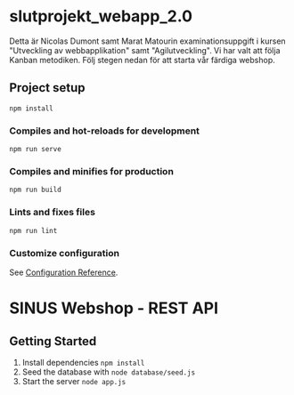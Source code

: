 # slutprojekt_webapp_2.0

Detta är Nicolas Dumont samt Marat Matourin examinationsuppgift i kursen "Utveckling av webbapplikation" samt "Agilutveckling". Vi har valt att följa Kanban metodiken. Följ stegen nedan för att starta vår färdiga webshop.

## Project setup
```
npm install
```

### Compiles and hot-reloads for development
```
npm run serve
```

### Compiles and minifies for production
```
npm run build
```

### Lints and fixes files
```
npm run lint
```

### Customize configuration
See [Configuration Reference](https://cli.vuejs.org/config/).


# SINUS Webshop - REST API

## Getting Started

1. Install dependencies `npm install`
2. Seed the database with `node database/seed.js`
3. Start the server `node app.js`

